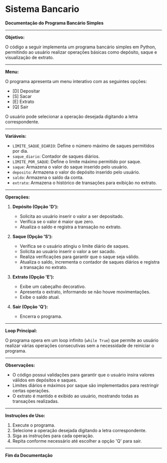 # Sistema Bancario
 
**Documentação do Programa Bancário Simples**

---

**Objetivo:**

O código a seguir implementa um programa bancário simples em Python, permitindo ao usuário realizar operações básicas como depósito, saque e visualização de extrato.

---

**Menu:**

O programa apresenta um menu interativo com as seguintes opções:

- [D] Depositar
- [S] Sacar
- [E] Extrato
- [Q] Sair

O usuário pode selecionar a operação desejada digitando a letra correspondente.

---

**Variáveis:**

- `LIMITE_SAQUE_DIARIO`: Define o número máximo de saques permitidos por dia.
- `saque_diario`: Contador de saques diários.
- `LIMITE_POR_SAQUE`: Define o limite máximo permitido por saque.
- `saque`: Armazena o valor do saque inserido pelo usuário.
- `deposito`: Armazena o valor do depósito inserido pelo usuário.
- `saldo`: Armazena o saldo da conta.
- `extrato`: Armazena o histórico de transações para exibição no extrato.

---

**Operações:**

1. **Depósito (Opção 'D'):**
   - Solicita ao usuário inserir o valor a ser depositado.
   - Verifica se o valor é maior que zero.
   - Atualiza o saldo e registra a transação no extrato.

2. **Saque (Opção 'S'):**
   - Verifica se o usuário atingiu o limite diário de saques.
   - Solicita ao usuário inserir o valor a ser sacado.
   - Realiza verificações para garantir que o saque seja válido.
   - Atualiza o saldo, incrementa o contador de saques diários e registra a transação no extrato.

3. **Extrato (Opção 'E'):**
   - Exibe um cabeçalho decorativo.
   - Apresenta o extrato, informando se não houve movimentações.
   - Exibe o saldo atual.

4. **Sair (Opção 'Q'):**
   - Encerra o programa.

---

**Loop Principal:**

O programa opera em um loop infinito (`while True`) que permite ao usuário realizar várias operações consecutivas sem a necessidade de reiniciar o programa.

---

**Observações:**

- O código possui validações para garantir que o usuário insira valores válidos em depósitos e saques.
- Limites diários e máximos por saque são implementados para restringir certas operações.
- O extrato é mantido e exibido ao usuário, mostrando todas as transações realizadas.

---

**Instruções de Uso:**

1. Execute o programa.
2. Selecione a operação desejada digitando a letra correspondente.
3. Siga as instruções para cada operação.
4. Repita conforme necessário até escolher a opção 'Q' para sair.

---

**Fim da Documentação**
